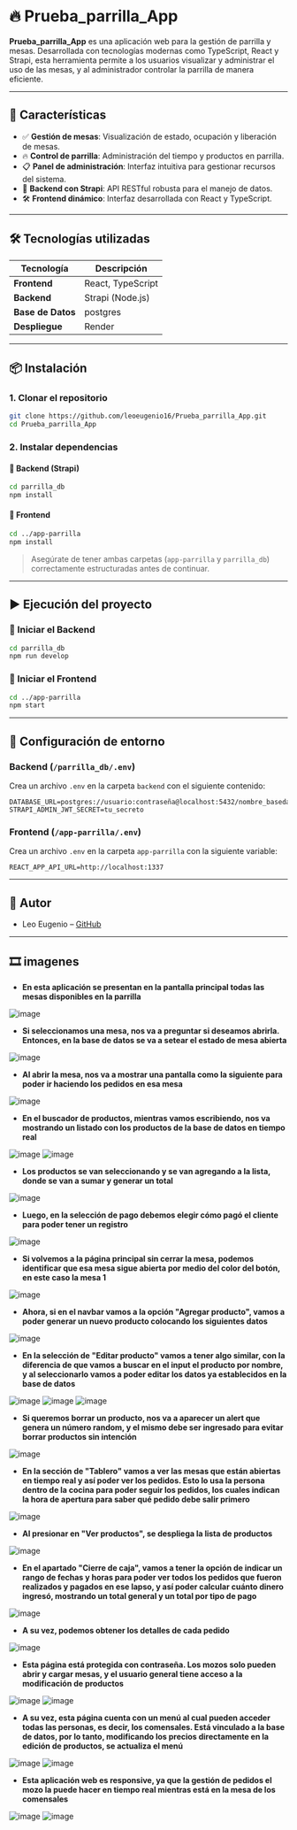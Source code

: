 
# 🔥 Prueba_parrilla_App

**Prueba_parrilla_App** es una aplicación web para la gestión de parrilla y mesas. Desarrollada con tecnologías modernas como TypeScript, React y Strapi, esta herramienta permite a los usuarios visualizar y administrar el uso de las mesas, y al administrador controlar la parrilla de manera eficiente.

---

## 🚀 Características

- ✅ **Gestión de mesas**: Visualización de estado, ocupación y liberación de mesas.
- 🔥 **Control de parrilla**: Administración del tiempo y productos en parrilla.
- 📋 **Panel de administración**: Interfaz intuitiva para gestionar recursos del sistema.
- 🧠 **Backend con Strapi**: API RESTful robusta para el manejo de datos.
- 🛠️ **Frontend dinámico**: Interfaz desarrollada con React y TypeScript.

---

## 🛠️ Tecnologías utilizadas

| Tecnología | Descripción |
|-----------|-------------|
| **Frontend** | React, TypeScript |
| **Backend** | Strapi (Node.js) |
| **Base de Datos** | postgres |
| **Despliegue** | Render  |

---

## 📦 Instalación

### 1. Clonar el repositorio

```bash
git clone https://github.com/leoeugenio16/Prueba_parrilla_App.git
cd Prueba_parrilla_App
```

### 2. Instalar dependencias

#### 🔹 Backend (Strapi)

```bash
cd parrilla_db
npm install
```

#### 🔹 Frontend

```bash
cd ../app-parrilla
npm install
```

> Asegúrate de tener ambas carpetas (`app-parrilla` y `parrilla_db`) correctamente estructuradas antes de continuar.

---

## ▶️ Ejecución del proyecto

### 🔹 Iniciar el Backend

```bash
cd parrilla_db
npm run develop
```

### 🔹 Iniciar el Frontend

```bash
cd ../app-parrilla
npm start
```

---

## 🔐 Configuración de entorno

### Backend (`/parrilla_db/.env`)

Crea un archivo `.env` en la carpeta `backend` con el siguiente contenido:

```env
DATABASE_URL=postgres://usuario:contraseña@localhost:5432/nombre_basedatos
STRAPI_ADMIN_JWT_SECRET=tu_secreto
```

### Frontend (`/app-parrilla/.env`)

Crea un archivo `.env` en la carpeta `app-parrilla` con la siguiente variable:

```env
REACT_APP_API_URL=http://localhost:1337
```

---

## 🤝 Autor

- Leo Eugenio – [GitHub](https://github.com/leoeugenio16)

---


## 🎞️ imagenes

- **En esta aplicación se presentan en la pantalla principal todas las mesas disponibles en la parrilla**

![image](https://github.com/user-attachments/assets/0833a938-72e3-4be8-a976-60869362e659)

- **Si seleccionamos una mesa, nos va a preguntar si deseamos abrirla. Entonces, en la base de datos se va a setear el estado de mesa abierta**

![image](https://github.com/user-attachments/assets/d4e0afc7-de2e-4e12-889e-4da61a1cfa2a)

- **Al abrir la mesa, nos va a mostrar una pantalla como la siguiente para poder ir haciendo los pedidos en esa mesa**

![image](https://github.com/user-attachments/assets/dca6fa7d-b996-44b5-9be3-cc5098815c77)

- **En el buscador de productos, mientras vamos escribiendo, nos va mostrando un listado con los productos de la base de datos en tiempo real**

![image](https://github.com/user-attachments/assets/e3d83365-08c4-4f6d-ab62-6ffc64400ba7)
![image](https://github.com/user-attachments/assets/597f6e75-2ba4-4c0f-9ccb-2e34b6985967)

- **Los productos se van seleccionando y se van agregando a la lista, donde se van a sumar y generar un total**

![image](https://github.com/user-attachments/assets/f8cdf79e-7d5d-429e-b3a0-3012fbde7833)

- **Luego, en la selección de pago debemos elegir cómo pagó el cliente para poder tener un registro**

![image](https://github.com/user-attachments/assets/fb84a713-3c0b-43ff-834d-9f80d842f26d)

- **Si volvemos a la página principal sin cerrar la mesa, podemos identificar que esa mesa sigue abierta por medio del color del botón, en este caso la mesa 1**

![image](https://github.com/user-attachments/assets/f5642fb6-f6a5-4c9a-abc6-3234afbe0b4b)

- **Ahora, si en el navbar vamos a la opción "Agregar producto", vamos a poder generar un nuevo producto colocando los siguientes datos**

![image](https://github.com/user-attachments/assets/7d9a00fd-ee2c-4d43-85f1-c9702266f9dd)

- **En la selección de "Editar producto" vamos a tener algo similar, con la diferencia de que vamos a buscar en el input el producto por nombre, y al seleccionarlo vamos a poder editar los datos ya establecidos en la base de datos**

![image](https://github.com/user-attachments/assets/ee85dbb0-6f67-4677-a378-c4e5338a73b5)
![image](https://github.com/user-attachments/assets/98218d66-5b7b-4a57-b3d3-703edb793f98)
![image](https://github.com/user-attachments/assets/1155c03f-8d4f-4a94-ad1e-589e320025ab)

- **Si queremos borrar un producto, nos va a aparecer un alert que genera un número random, y el mismo debe ser ingresado para evitar borrar productos sin intención**

![image](https://github.com/user-attachments/assets/fa869e3b-394b-453e-bce0-7343a20b448f)

- **En la sección de "Tablero" vamos a ver las mesas que están abiertas en tiempo real y así poder ver los pedidos. Esto lo usa la persona dentro de la cocina para poder seguir los pedidos, los cuales indican la hora de apertura para saber qué pedido debe salir primero**

![image](https://github.com/user-attachments/assets/7a1674fc-b3cc-477d-8ffc-a8f735ff88b1)

- **Al presionar en "Ver productos", se despliega la lista de productos**

![image](https://github.com/user-attachments/assets/955b9136-cb66-443f-b9c6-51d0ac209b77)

- **En el apartado "Cierre de caja", vamos a tener la opción de indicar un rango de fechas y horas para poder ver todos los pedidos que fueron realizados y pagados en ese lapso, y así poder calcular cuánto dinero ingresó, mostrando un total general y un total por tipo de pago**

![image](https://github.com/user-attachments/assets/0affbaa4-2d7e-4d56-9cdb-da3ee7abd041)

- **A su vez, podemos obtener los detalles de cada pedido**

![image](https://github.com/user-attachments/assets/0882b942-2798-4765-a2ce-7deef8c82120)

- **Esta página está protegida con contraseña. Los mozos solo pueden abrir y cargar mesas, y el usuario general tiene acceso a la modificación de productos**

![image](https://github.com/user-attachments/assets/b8131fa5-c0d8-4df1-b2e6-db1bbf4f8a35)
![image](https://github.com/user-attachments/assets/a7390174-362b-4a79-8331-dd51b8642403)

- **A su vez, esta página cuenta con un menú al cual pueden acceder todas las personas, es decir, los comensales. Está vinculado a la base de datos, por lo tanto, modificando los precios directamente en la edición de productos, se actualiza el menú**

![image](https://github.com/user-attachments/assets/e122be62-1497-4e89-a1cf-8e087bbdb59c)
![image](https://github.com/user-attachments/assets/1cf603f6-ca77-4918-8b65-da2eaa4e7c67)

- **Esta aplicación web es responsive, ya que la gestión de pedidos el mozo la puede hacer en tiempo real mientras está en la mesa de los comensales**

![image](https://github.com/user-attachments/assets/a434433e-879a-4ce1-8d37-4b3a0e0670c2)
![image](https://github.com/user-attachments/assets/dbd75c9c-56b5-4cfa-bc74-a7a04654500f)

























  
